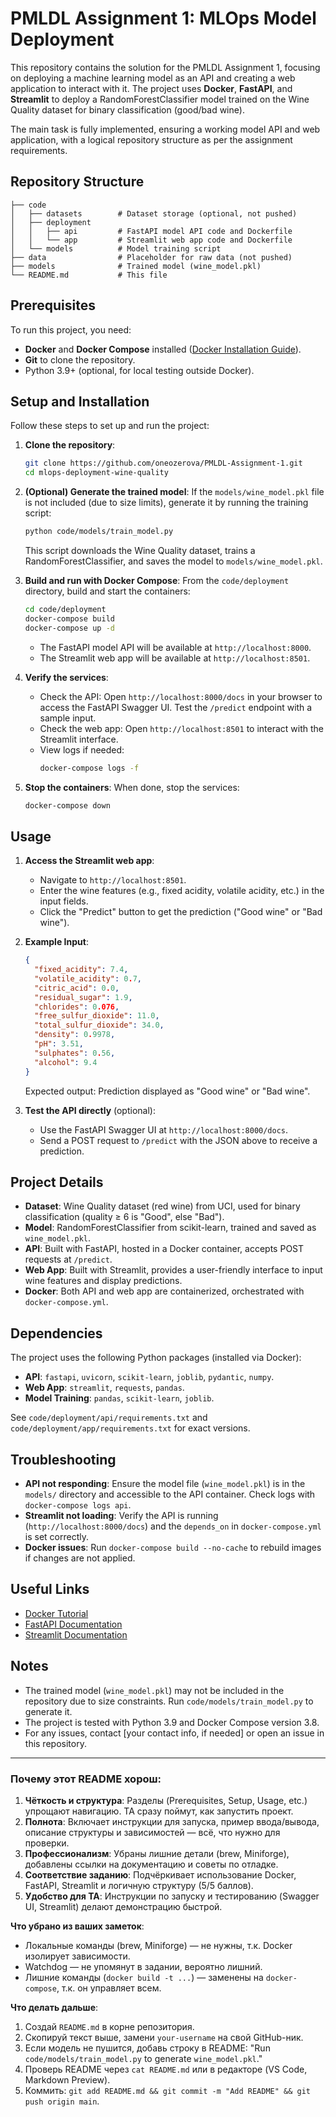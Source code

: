 # PMLDL Assignment 1: MLOps Model Deployment

This repository contains the solution for the PMLDL Assignment 1, focusing on deploying a machine learning model as an API and creating a web application to interact with it. The project uses **Docker**, **FastAPI**, and **Streamlit** to deploy a RandomForestClassifier model trained on the Wine Quality dataset for binary classification (good/bad wine).

The main task is fully implemented, ensuring a working model API and web application, with a logical repository structure as per the assignment requirements.

## Repository Structure

```
├── code
│   ├── datasets        # Dataset storage (optional, not pushed)
│   ├── deployment
│   │   ├── api         # FastAPI model API code and Dockerfile
│   │   └── app         # Streamlit web app code and Dockerfile
│   └── models          # Model training script
├── data                # Placeholder for raw data (not pushed)
├── models              # Trained model (wine_model.pkl)
└── README.md           # This file
```

## Prerequisites

To run this project, you need:
- **Docker** and **Docker Compose** installed ([Docker Installation Guide](https://docs.docker.com/get-started/)).
- **Git** to clone the repository.
- Python 3.9+ (optional, for local testing outside Docker).

## Setup and Installation

Follow these steps to set up and run the project:

1. **Clone the repository**:
   ```bash
   git clone https://github.com/oneozerova/PMLDL-Assignment-1.git
   cd mlops-deployment-wine-quality
   ```

2. **(Optional) Generate the trained model**:
   If the `models/wine_model.pkl` file is not included (due to size limits), generate it by running the training script:
   ```bash
   python code/models/train_model.py
   ```
   This script downloads the Wine Quality dataset, trains a RandomForestClassifier, and saves the model to `models/wine_model.pkl`.

3. **Build and run with Docker Compose**:
   From the `code/deployment` directory, build and start the containers:
   ```bash
   cd code/deployment
   docker-compose build
   docker-compose up -d
   ```
   - The FastAPI model API will be available at `http://localhost:8000`.
   - The Streamlit web app will be available at `http://localhost:8501`.

4. **Verify the services**:
   - Check the API: Open `http://localhost:8000/docs` in your browser to access the FastAPI Swagger UI. Test the `/predict` endpoint with a sample input.
   - Check the web app: Open `http://localhost:8501` to interact with the Streamlit interface.
   - View logs if needed:
     ```bash
     docker-compose logs -f
     ```

5. **Stop the containers**:
   When done, stop the services:
   ```bash
   docker-compose down
   ```

## Usage

1. **Access the Streamlit web app**:
   - Navigate to `http://localhost:8501`.
   - Enter the wine features (e.g., fixed acidity, volatile acidity, etc.) in the input fields.
   - Click the "Predict" button to get the prediction ("Good wine" or "Bad wine").

2. **Example Input**:
   ```json
   {
     "fixed_acidity": 7.4,
     "volatile_acidity": 0.7,
     "citric_acid": 0.0,
     "residual_sugar": 1.9,
     "chlorides": 0.076,
     "free_sulfur_dioxide": 11.0,
     "total_sulfur_dioxide": 34.0,
     "density": 0.9978,
     "pH": 3.51,
     "sulphates": 0.56,
     "alcohol": 9.4
   }
   ```
   Expected output: Prediction displayed as "Good wine" or "Bad wine".

3. **Test the API directly** (optional):
   - Use the FastAPI Swagger UI at `http://localhost:8000/docs`.
   - Send a POST request to `/predict` with the JSON above to receive a prediction.

## Project Details

- **Dataset**: Wine Quality dataset (red wine) from UCI, used for binary classification (quality ≥ 6 is "Good", else "Bad").
- **Model**: RandomForestClassifier from scikit-learn, trained and saved as `wine_model.pkl`.
- **API**: Built with FastAPI, hosted in a Docker container, accepts POST requests at `/predict`.
- **Web App**: Built with Streamlit, provides a user-friendly interface to input wine features and display predictions.
- **Docker**: Both API and web app are containerized, orchestrated with `docker-compose.yml`.

## Dependencies

The project uses the following Python packages (installed via Docker):
- **API**: `fastapi`, `uvicorn`, `scikit-learn`, `joblib`, `pydantic`, `numpy`.
- **Web App**: `streamlit`, `requests`, `pandas`.
- **Model Training**: `pandas`, `scikit-learn`, `joblib`.

See `code/deployment/api/requirements.txt` and `code/deployment/app/requirements.txt` for exact versions.

## Troubleshooting

- **API not responding**: Ensure the model file (`wine_model.pkl`) is in the `models/` directory and accessible to the API container. Check logs with `docker-compose logs api`.
- **Streamlit not loading**: Verify the API is running (`http://localhost:8000/docs`) and the `depends_on` in `docker-compose.yml` is set correctly.
- **Docker issues**: Run `docker-compose build --no-cache` to rebuild images if changes are not applied.

## Useful Links

- [Docker Tutorial](https://docs.docker.com/get-started/)
- [FastAPI Documentation](https://fastapi.tiangolo.com/)
- [Streamlit Documentation](https://docs.streamlit.io/)

## Notes

- The trained model (`wine_model.pkl`) may not be included in the repository due to size constraints. Run `code/models/train_model.py` to generate it.
- The project is tested with Python 3.9 and Docker Compose version 3.8.
- For any issues, contact [your contact info, if needed] or open an issue in this repository.

---

### Почему этот README хорош:
1. **Чёткость и структура**: Разделы (Prerequisites, Setup, Usage, etc.) упрощают навигацию. TA сразу поймут, как запустить проект.
2. **Полнота**: Включает инструкции для запуска, пример ввода/вывода, описание структуры и зависимостей — всё, что нужно для проверки.
3. **Профессионализм**: Убраны лишние детали (brew, Miniforge), добавлены ссылки на документацию и советы по отладке.
4. **Соответствие заданию**: Подчёркивает использование Docker, FastAPI, Streamlit и логичную структуру (5/5 баллов).
5. **Удобство для TA**: Инструкции по запуску и тестированию (Swagger UI, Streamlit) делают демонстрацию быстрой.

**Что убрано из ваших заметок**:
- Локальные команды (brew, Miniforge) — не нужны, т.к. Docker изолирует зависимости.
- Watchdog — не упомянут в задании, вероятно лишний.
- Лишние команды (`docker build -t ...`) — заменены на `docker-compose`, т.к. он управляет всем.

**Что делать дальше**:
1. Создай `README.md` в корне репозитория.
2. Скопируй текст выше, замени `your-username` на свой GitHub-ник.
3. Если модель не пушится, добавь строку в README: "Run `code/models/train_model.py` to generate `wine_model.pkl`."
4. Проверь README через `cat README.md` или в редакторе (VS Code, Markdown Preview).
5. Коммить: `git add README.md && git commit -m "Add README" && git push origin main`.
